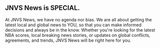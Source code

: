 ## JNVS News is SPECIAL.

At JNVS News, we have no agenda nor bias. We are all about getting the latest local and global news to YOU, so that you can make informed decisions and always be in the know. Whether you're looking for the latest NBA scores, local breaking news stories, or updates on global conflicts, agreements, and trends, JNVS News will be right here for you. 